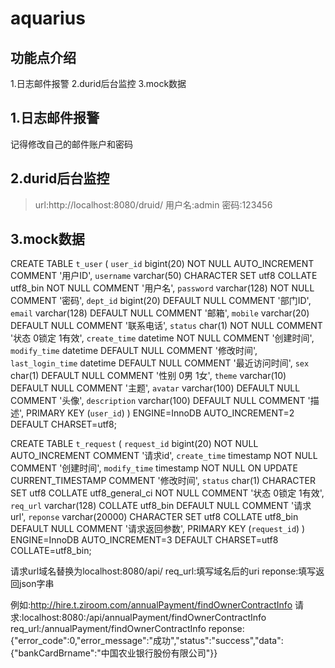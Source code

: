 # aquarius

## 功能点介绍

1.日志邮件报警
2.durid后台监控 
3.mock数据



## 1.日志邮件报警
记得修改自己的邮件账户和密码

## 2.durid后台监控 

> url:http://localhost:8080/druid/
> 用户名:admin
> 密码:123456

## 3.mock数据

CREATE TABLE `t_user` (
  `user_id` bigint(20) NOT NULL AUTO_INCREMENT COMMENT '用户ID',
  `username` varchar(50) CHARACTER SET utf8 COLLATE utf8_bin NOT NULL COMMENT '用户名',
  `password` varchar(128) NOT NULL COMMENT '密码',
  `dept_id` bigint(20) DEFAULT NULL COMMENT '部门ID',
  `email` varchar(128) DEFAULT NULL COMMENT '邮箱',
  `mobile` varchar(20) DEFAULT NULL COMMENT '联系电话',
  `status` char(1) NOT NULL COMMENT '状态 0锁定 1有效',
  `create_time` datetime NOT NULL COMMENT '创建时间',
  `modify_time` datetime DEFAULT NULL COMMENT '修改时间',
  `last_login_time` datetime DEFAULT NULL COMMENT '最近访问时间',
  `sex` char(1) DEFAULT NULL COMMENT '性别 0男 1女',
  `theme` varchar(10) DEFAULT NULL COMMENT '主题',
  `avatar` varchar(100) DEFAULT NULL COMMENT '头像',
  `description` varchar(100) DEFAULT NULL COMMENT '描述',
  PRIMARY KEY (`user_id`)
) ENGINE=InnoDB AUTO_INCREMENT=2 DEFAULT CHARSET=utf8;

CREATE TABLE `t_request` (
  `request_id` bigint(20) NOT NULL AUTO_INCREMENT COMMENT '请求id',
  `create_time` timestamp NOT NULL COMMENT '创建时间',
  `modify_time` timestamp NOT NULL ON UPDATE CURRENT_TIMESTAMP COMMENT '修改时间',
  `status` char(1) CHARACTER SET utf8 COLLATE utf8_general_ci NOT NULL COMMENT '状态 0锁定 1有效',
  `req_url` varchar(128) COLLATE utf8_bin DEFAULT NULL COMMENT '请求url',
  `reponse` varchar(20000) CHARACTER SET utf8 COLLATE utf8_bin DEFAULT NULL COMMENT '请求返回参数',
  PRIMARY KEY (`request_id`)
) ENGINE=InnoDB AUTO_INCREMENT=3 DEFAULT CHARSET=utf8 COLLATE=utf8_bin;

请求url域名替换为localhost:8080/api/
req_url:填写域名后的uri
reponse:填写返回json字串

例如:http://hire.t.ziroom.com/annualPayment/findOwnerContractInfo
请求:localhost:8080:/api/annualPayment/findOwnerContractInfo
req_url:/annualPayment/findOwnerContractInfo
reponse:{"error_code":0,"error_message":"成功","status":"success","data":{"bankCardBrname":"中国农业银行股份有限公司"}}



